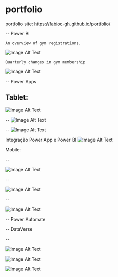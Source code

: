 # portfolio
 portfolio
 site: https://fabioc-gh.github.io/portfolio/


-- Power BI

    An overview of gym registrations.
![Image Alt Text](arquivo/imgGitPortfolio/pbi_1.JPG)

    Quarterly changes in gym membership
![Image Alt Text](arquivo/imgGitPortfolio/pbi_6.JPG)


-- Power Apps

Tablet:
--
![Image Alt Text](arquivo/imgGitPortfolio/t_login.JPG)

--
![Image Alt Text](arquivo/imgGitPortfolio/t_home.JPG)

--
![Image Alt Text](arquivo/imgGitPortfolio/t_gestaoGinasio.JPG)

Integração Power App e Power BI
![Image Alt Text](arquivo/imgGitPortfolio/t_pbi.JPG)

Mobile:

--

![Image Alt Text](arquivo/imgGitPortfolio/m_camera.JPG)

--

![Image Alt Text](arquivo/imgGitPortfolio/m_listaTarefas.JPG)

--

![Image Alt Text](arquivo/imgGitPortfolio/m_galeria.JPG)

-- Power Automate


-- DataVerse

--

![Image Alt Text](arquivo/imgGitPortfolio/dv_4.JPG)

![Image Alt Text](arquivo/imgGitPortfolio/dv_1.JPG)

![Image Alt Text](arquivo/imgGitPortfolio/dv_3.JPG)

